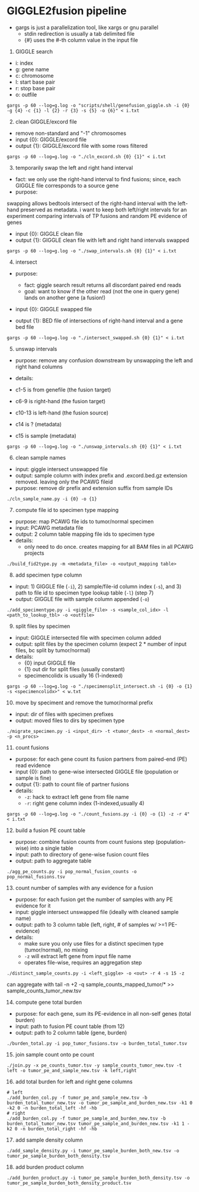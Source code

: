 # GIGGLE2fusion pipeline

- gargs is just a parallelization tool, like xargs or gnu parallel
    - stdin redirection is usually a tab delimited file
    - {#} uses the #-th column value in the input file

1. GIGGLE search

- i: index
- g: gene name
- c: chromosome
- l: start base pair
- r: stop base pair
- o: outfile

```
gargs -p 60 --log=g.log -o "scripts/shell/genefusion_giggle.sh -i {0} -g {4} -c {1} -l {2} -r {3} -s {5} -o {6}" < i.txt
```

2. clean GIGGLE/excord file

- remove non-standard and "-1" chromosomes
- input {0}: GIGGLE/excord file
- output {1}: GIGGLE/excord file with some rows filtered

```
gargs -p 60 --log=g.log -o "./cln_excord.sh {0} {1}" < i.txt
```

3. temporarily swap the left and right hand interval

- fact: we only use the right-hand interval to find fusions; since, each GIGGLE file corresponds to a source gene
- purpose: 

swapping allows bedtools intersect of the right-hand interval with the left-hand preserved as metadata.
i want to keep both left/right intervals for an experiment comparing intervals of TP fusions and random PE evidence of genes

- input {0}: GIGGLE clean file
- output {1}: GIGGLE clean file with left and right hand intervals swapped

```
gargs -p 60 --log=g.log -o "./swap_intervals.sh {0} {1}" < i.txt
```

4. intersect

- purpose: 
    - fact: giggle search result returns all discordant paired end reads
    - goal: want to know if the other read (not the one in query gene) lands on another gene (a fusion!)

- input {0}: GIGGLE swapped file
- output {1}: BED file of intersections of right-hand interval and a gene bed file

```
gargs -p 60 --log=g.log -o "./intersect_swapped.sh {0} {1}" < i.txt
```

5. unswap intervals

- purpose: remove any confusion downstream by unswapping the left and right hand columns

- details:

- c1-5 is from genefile (the fusion target)
- c6-9 is right-hand (the fusion target)
- c10-13 is left-hand (the fusion source)
- c14 is ? (metadata)
- c15 is sample (metadata)

```
gargs -p 60 --log=g.log -o "./unswap_intervals.sh {0} {1}" < i.txt
```

6. clean sample names

- input: giggle intersect unswapped file
- output: sample column with index prefix and .excord.bed.gz extension removed. leaving only the PCAWG fileid
- purpose: remove dir prefix and extension suffix from sample IDs

```
./cln_sample_name.py -i {0} -o {1}
```

7. compute file id to specimen type mapping

- purpose: map PCAWG file ids to tumor/normal specimen
- input: PCAWG metadata file
- output: 2 column table mapping file ids to specimen type
- details:
    - only need to do once. creates mapping for all BAM files in all PCAWG projects
 
```
./build_fid2type.py -m <metadata_file> -o <output_mapping table>
```

8. add specimen type column

- input: 1) GIGGLE file (`-i`), 2) sample/file-id column index (`-s`), and 3) path to file id to specimen type lookup table (`-l`) (step 7)
- output: GIGGLE file with sample column appended (`-o`)

```
./add_specimentype.py -i <giggle_file> -s <sample_col_idx> -l <path_to_lookup_tbl> -o <outfile>
```

9. split files by specimen

- input: GIGGLE intersected file with specimen column added
- output: split files by the specimen column (expect 2 * number of input files, bc split by tumor/normal)
- details:
    - {0} input GIGGLE file
    - {1} out dir for split files (usually constant)
    - specimencolidx is usually 16 (1-indexed)
```
gargs -p 60 --log=g.log -o "./specimensplit_intersect.sh -i {0} -o {1} -s <specimencolidx>" < w.txt
```

10. move by speciment and remove the tumor/normal prefix

- input: dir of files with specimen prefixes
- output: moved files to dirs by specimen type
```
./migrate_specimen.py -i <input_dir> -t <tumor_dest> -n <normal_dest> -p <n_procs>
```

11. count fusions

- purpose: for each gene count its fusion partners from paired-end (PE) read evidence
- input {0}: path to gene-wise intersected GIGGLE file (population or sample is fine)
- output {1}: path to count file of partner fusions
- details:
    - `-z`: hack to extract left gene from file name
    - `-r`: right gene column index (1-indexed,usually 4)
```
gargs -p 60 --log=g.log -o "./count_fusions.py -i {0} -o {1} -z -r 4" < i.txt
```

12. build a fusion PE count table

- purpose: combine fusion counts from count fusions step (population-wise) into a single table
- input: path to directory of gene-wise fusion count files
- output: path to aggregate table

```
./agg_pe_counts.py -i pop_normal_fusion_counts -o pop_normal_fusions.tsv
```

13. count number of samples with any evidence for a fusion

- purpose: for each fusion get the number of samples with any PE evidence for it
- input: giggle intersect unswapped file (ideally with cleaned sample name)
- output: path to 3 column table (left, right, # of samples w/ >=1 PE-evidence)
- details:
    - make sure you only use files for a distinct specimen type (tumor/normal), no mixing
    - `-z` will extract left gene from input file name
    - operates file-wise, requires an aggregation step
```
./distinct_sample_counts.py -i <left_giggle> -o <out> -r 4 -s 15 -z 
```

can aggregate with tail -n +2 -q sample_counts_mapped_tumor/* >> sample_counts_tumor_new.tsv

14. compute gene total burden

- purpose: for each gene, sum its PE-evidence in all non-self genes (total burden)
- input: path to fusion PE count table (from 12)
- output: path to 2 column table (gene, burden)

```
./burden_total.py -i pop_tumor_fusions.tsv -o burden_total_tumor.tsv
```

15. join sample count onto pe count

```
./join.py -x pe_counts_tumor.tsv -y sample_counts_tumor_new.tsv -t left -o tumor_pe_and_sample_new.tsv -k left,right
```

16. add total burden for left and right gene columns

```
# left
./add_burden_col.py -f tumor_pe_and_sample_new.tsv -b burden_total_tumor_new.tsv -o tumor_pe_sample_and_burden_new.tsv -k1 0 -k2 0 -n burden_total_left -hf -hb
# right
./add_burden_col.py -f tumor_pe_sample_and_burden_new.tsv -b burden_total_tumor_new.tsv tumor_pe_sample_and_burden_new.tsv -k1 1 -k2 0 -n burden_total_right -hf -hb
```

17. add sample density column

```
./add_sample_density.py -i tumor_pe_sample_burden_both_new.tsv -o tumor_pe_sample_burden_both_density.tsv
```

18. add burden product column

```
./add_burden_product.py -i tumor_pe_sample_burden_both_density.tsv -o tumor_pe_sample_burden_both_density_product.tsv
```

